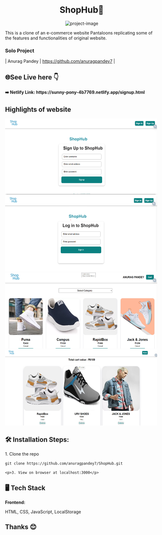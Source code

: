 <h1 align="center" id="title">ShopHub🛒</h1>

<p align="center"><img src="C:\Users\Hp\OneDrive\Desktop\ANURAG WEB DEV\SHOPHUB\img\Logo 500x500 px.jpeg" alt="project-image" width="300" height="150/"></p>

<p>This is a clone of an e-commerce website Pantaloons replicating some of the features and functionalities of original website.</p>

### Solo Project

| Anurag Pandey | <https://github.com/anuragpandey7> |

<h2>🌐See Live here 👇</h2>

<h4>➡️ Netlify Link: https://sunny-pony-4b7769.netlify.app/signup.html</h4>

<h2>Highlights of website</h2>

<img src="https://raw.githubusercontent.com/anuragpandey7/ShopHub/6279d01492ddeeebc7e0ab5f459ccd484b50d5c0/img/1.png" alt="project-screenshot" width="500" height="250/">

<img src="https://raw.githubusercontent.com/anuragpandey7/ShopHub/6279d01492ddeeebc7e0ab5f459ccd484b50d5c0/img/2.png" alt="project-screenshot" width="500" height="250/">

<img src="https://raw.githubusercontent.com/anuragpandey7/ShopHub/6279d01492ddeeebc7e0ab5f459ccd484b50d5c0/img/3.png" alt="project-screenshot" width="500" height="250/">

<img src="https://raw.githubusercontent.com/anuragpandey7/ShopHub/6279d01492ddeeebc7e0ab5f459ccd484b50d5c0/img/4.png" alt="project-screenshot" width="500" height="250/">

<h2>🛠️ Installation Steps:</h2>

<p>1. Clone the repo</p>

```
git clone https://github.com/anuragpandey7/ShopHub.git
```

```
<p>3. View on browser at localhost:3000</p>
```


## 🖥️ Tech Stack

**Frontend:**

HTML, CSS, JavaScript, LocalStorage

<h2>Thanks 😊</h2>